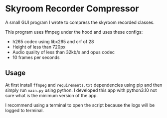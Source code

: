# Skyroom Recorder Compressor

A small GUI program I wrote to compress the skyroom recorded classes.

This program uses ffmpeg under the hood and uses these configs:

* h265 codec using libx265 and crf of 28
* Height of less than 720px
* Audio quality of less than 32kb/s and opus codec
* 10 frames per seconds

## Usage

At first install `ffmpeg` and `requirements.txt` dependencies using pip and then simply run `main.py` using python. I
developed this app with python3.10 not sure what is the minimum version of the app.

I recommend using a terminal to open the script because the logs will be logged to terminal. 